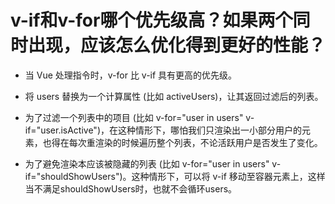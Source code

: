 # v-if和v-for哪个优先级高？如果两个同时出现，应该怎么优化得到更好的性能？

-  当 Vue 处理指令时，v-for 比 v-if 具有更高的优先级。  

-  将 users 替换为一个计算属性 (比如 activeUsers)，让其返回过滤后的列表。  

-  为了过滤一个列表中的项目 (比如 v-for="user in users" v-if="user.isActive")，在这种情形下，哪怕我们只渲染出一小部分用户的元素，也得在每次重渲染的时候遍历整个列表，不论活跃用户是否发生了变化。 

- 为了避免渲染本应该被隐藏的列表 (比如 v-for="user in users" v-if="shouldShowUsers")。这种情形下，可以将 v-if 移动至容器元素上，这样当不满足shouldShowUsers时，也就不会循环users。